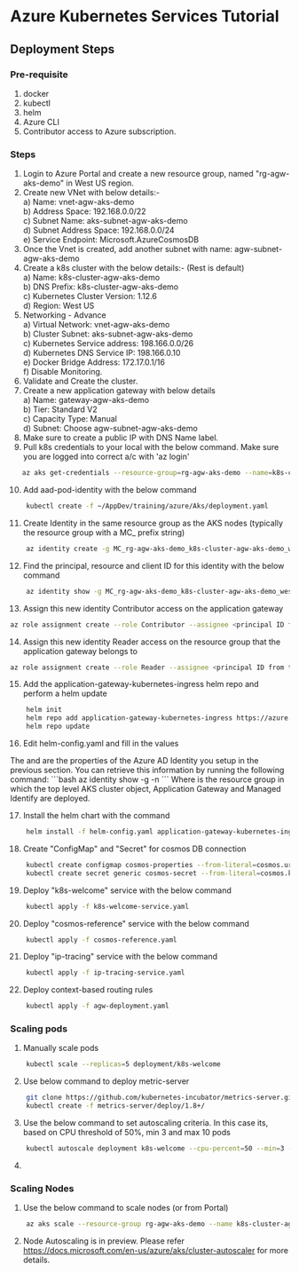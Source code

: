 # Azure Kubernetes Services Tutorial

## Deployment Steps

### Pre-requisite

1. docker
2. kubectl
3. helm
4. Azure CLI
5. Contributor access to Azure subscription.

### Steps 

1. Login to Azure Portal and create a new resource group, named "rg-agw-aks-demo" in West US region.
2. Create new VNet with below details:-</br>
a) Name: vnet-agw-aks-demo </br>
b) Address Space: 192.168.0.0/22</br>
c) Subnet Name: aks-subnet-agw-aks-demo</br>
d) Subnet Address Space: 192.168.0.0/24</br>
e) Service Endpoint: Microsoft.AzureCosmosDB</br>
3. Once the Vnet is created, add another subnet with name: agw-subnet-agw-aks-demo</br>
4. Create a k8s cluster with the below details:- (Rest is default)</br>
a) Name: k8s-cluster-agw-aks-demo</br>
b) DNS Prefix: k8s-cluster-agw-aks-demo</br>
c) Kubernetes Cluster Version: 1.12.6</br>
d) Region: West US</br>
5. Networking - Advance</br>
a) Virtual Network: vnet-agw-aks-demo</br>
b) Cluster Subnet: aks-subnet-agw-aks-demo</br>
c) Kubernetes Service address: 198.166.0.0/26</br>
d) Kubernetes DNS Service IP: 198.166.0.10</br>
e) Docker Bridge Address: 172.17.0.1/16</br>
f) Disable Monitoring.</br>
6. Validate and Create the cluster.</br>
7. Create a new application gateway with below details</br>
a) Name: gateway-agw-aks-demo</br>
b) Tier: Standard V2</br>
c) Capacity Type: Manual</br>
d) Subnet: Choose agw-subnet-agw-aks-demo </br>
8. Make sure to create a public IP with DNS Name label.</br>
9. Pull k8s credentials to your local with the below command. Make sure you are logged into correct a/c with 'az login'
```bash
   az aks get-credentials --resource-group=rg-agw-aks-demo --name=k8s-cluster-agw-aks-demo
```
10. Add aad-pod-identity with the below command 
```bash
    kubectl create -f ~/AppDev/training/azure/Aks/deployment.yaml   
```
11. Create Identity in the same resource group as the AKS nodes (typically the resource group with a MC_ prefix string)
```bash 
    az identity create -g MC_rg-agw-aks-demo_k8s-cluster-agw-aks-demo_westus -n agw-aks-demo-user 
```
12. Find the principal, resource and client ID for this identity with the below command
```bash
    az identity show -g MC_rg-agw-aks-demo_k8s-cluster-agw-aks-demo_westus -n agw-aks-demo-user 
```
13. Assign this new identity Contributor access on the application gateway
```bash
az role assignment create --role Contributor --assignee <principal ID from the command above> --scope <Resource ID of Application Gateway>
```

14. Assign this new identity Reader access on the resource group that the application gateway belongs to
```bash
az role assignment create --role Reader --assignee <principal ID from the command above> --scope <Resource ID of Application Gateway Resource Group>
```

15. Add the application-gateway-kubernetes-ingress helm repo and perform a helm update
```bash
    helm init
    helm repo add application-gateway-kubernetes-ingress https://azure.github.io/application-gateway-kubernetes-ingress/helm/
    helm repo update
```

16. Edit helm-config.yaml and fill in the values 
<p>The <identity-resource-id> and <identity-client-id> are the properties of the Azure AD Identity you setup in the previous section. You can retrieve this information by running the following command:
```bash
    az identity show -g <resourcegroup> -n <identity-name> 
```
Where <resourcegroup> is the resource group in which the top level AKS cluster object, Application Gateway and Managed Identify are deployed.</p>

17. Install the helm chart with the command
```bash
    helm install -f helm-config.yaml application-gateway-kubernetes-ingress/ingress-azure
```

18. Create "ConfigMap" and "Secret" for cosmos DB connection
```bash
    kubectl create configmap cosmos-properties --from-literal=cosmos.uri=https://cosmos-fspt-dev1-dmz.documents.azure.com:443/ --from-literal=cosmos.db=cosmos-fspt-dev1-db1
    kubectl create secret generic cosmos-secret --from-literal=cosmos.key=2wbROjQh3vc4orEX6fXfekoXmv2XXfxJ0AIZxjGARbEo2WM5xgqnYK2qsShA1gGHuq60teQokPmqkhT7jbYqHg==
```

19. Deploy "k8s-welcome" service with the below command
```bash
    kubectl apply -f k8s-welcome-service.yaml
```

20. Deploy "cosmos-reference" service with the below command
```bash
    kubectl apply -f cosmos-reference.yaml
```

21. Deploy "ip-tracing" service with the below command
```bash
    kubectl apply -f ip-tracing-service.yaml
```
22. Deploy context-based routing rules
```bash
    kubectl apply -f agw-deployment.yaml
```

### Scaling pods

1. Manually scale pods
```bash
    kubectl scale --replicas=5 deployment/k8s-welcome
```

2. Use below command to deploy metric-server
```bash
    git clone https://github.com/kubernetes-incubator/metrics-server.git
    kubectl create -f metrics-server/deploy/1.8+/
```

3. Use the below command to set autoscaling criteria. In this case its, based on CPU threshold of 50%, min 3 and max 10 pods
```bash
    kubectl autoscale deployment k8s-welcome --cpu-percent=50 --min=3 --max=10
```

4. 

### Scaling Nodes

1. Use the below command to scale nodes (or from Portal)
```bash
    az aks scale --resource-group rg-agw-aks-demo --name k8s-cluster-agw-aks-demo --node-count 5
```

2. Node Autoscaling is in preview. Please refer https://docs.microsoft.com/en-us/azure/aks/cluster-autoscaler for more details.